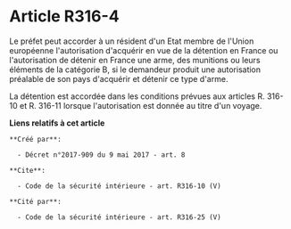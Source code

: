 # Article R316-4

Le préfet peut accorder à un résident d'un Etat membre de l'Union européenne l'autorisation d'acquérir en vue de la détention
en France ou l'autorisation de détenir en France une arme, des munitions ou leurs éléments de la catégorie B, si le demandeur
produit une autorisation préalable de son pays d'acquérir et détenir ce type d'arme. 

La détention est accordée dans les conditions prévues aux articles R. 316-10 et R. 316-11 lorsque l'autorisation est donnée
au titre d'un voyage.

**Liens relatifs à cet article**

	**Créé par**:

	  - Décret n°2017-909 du 9 mai 2017 - art. 8

	**Cite**:

	  - Code de la sécurité intérieure - art. R316-10 (V)

	**Cité par**:

	  - Code de la sécurité intérieure - art. R316-25 (V)
